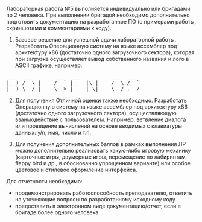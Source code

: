 Лабораторная работа №5 выполняется индивидуально или бригадами по 2 человека. При выполнении бригадой необходимо дополнительно подготовить документацию на разработанное ПО (с примерами работы, скриншотами и комментариями к коду).
 
1. Базовое решение для успешной сдачи лабораторной работы.
Разработать Операционную систему на языке ассемблер под архитектуру х86 (достаточно одного загрузочного сектора), которая при загрузке осуществляет вывод собственного названия и лого в ASCII графике, например:
<pre>
 __   __        __   ___          __   __  
|__) /  \ |    / _` |__  |\ |    /  \ /__` 
|__) \__/ |___ \__> |___ | \|    \__/ .__/ 
</pre>

2. Для получения Отличной оценки также необходимо.
Разработать Операционную систему на языке ассемблер под архитектуру х86 (достаточно одного загрузочного сектора), осуществляющую взаимодействие с пользователем. Например, ветвление диалога или проведение вычислений на основе вводимых с клавиатуры данных: y/n, имя, число и т.п. 

3. Для получения дополнительных баллов в рамках выполнения ЛР можно дополнительно реализовать какую-либо игровую механику (карточные игры, двумерные игры, перемещение по лабиринтам, flappy bird и др., в обоснованно упрощенном варианте) или особое цветовое и стилевое оформление интерфейса.
					   
Для отчетности необходимо:
- продемонстрировать работоспособность преподавателю, ответить на уточняющие вопросы по разработанному исходному коду
- предоставить в электронном виде документацию/отчет, если в бригаде более одного человека
